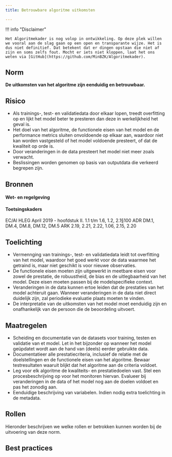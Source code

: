 ```yaml
---
title: Betrouwbare algoritme uitkomsten

---
```


!!! info "Disclaimer"

    Het Algoritmekader is nog volop in ontwikkeling. Op deze plek willen we vooral aan de slag gaan op een open en transparante wijze. Het is dus niet definitief. Dat betekent dat er dingen opstaan die niet af zijn en soms zelfs fout. Mocht er iets niet kloppen, laat het ons weten via [GitHub](https://github.com/MinBZK/Algoritmekader).


## Norm
**De uitkomsten van het algoritme zijn eenduidig en betrouwbaar.**

## Risico
- Als trainings-, test- en validatiedata door elkaar lopen, treedt overfitting op en lijkt het model beter te presteren dan deze in werkelijkheid het geval is.
- Het doel van het algoritme, de functionele eisen van het model en de performance metrics sluiten onvoldoende op elkaar aan, waardoor niet kan worden vastgesteld of het model voldoende presteert, of dat de kwaliteit op orde is. 
- Door veranderingen in de data presteert het model niet meer zoals verwacht.
- Beslissingen worden genomen op basis van outputdata die verkeerd begrepen zijn.

## Bronnen

#### Wet- en regelgeving

#### Toetsingskaders
EC/AI HLEG April 2019 - hoofdstuk II. 1.1 t/m 1.6, 1.2, 2.1§100
ADR DM.1, DM.4, DM.8, DM.12, DM.5
ARK 2.19, 2.21, 2.22, 1.06, 2.15, 2.20

## Toelichting
- Vermennging van trainings-, test- en validatiedata leidt tot overfitting van het model, waardoor het goed werkt voor de data waarmee het getraind is, maar niet geschikt is voor nieuwe observaties.
- De functionele eisen moeten zijn uitgewerkt in meetbare eisen voor zowel de prestatie, de robuustheid, de bias en de uitlegbaarheid van het model. Deze eisen moeten passen bij de modelspecifieke context.
- Veranderingen in de data kunnen ertoe leiden dat de prestaties van het model achteruit gaan. Wanneer veranderingen in de data niet direct duidelijk zijn, zal periodieke evaluatie plaats moeten te vinden.
- De interpretatie van de uitkomsten van het model moet eenduidig zijn en onafhankelijk van de persoon die de beoordeling uitvoert.

## Maatregelen
- Scheiding en documentatie van de datasets voor training, testen en validatie van et model. Let in het bijzonder op wanneer het model geüpdatet wordt aan de hand van (deels) eerder gebruikte data. 
- Documentatieer alle prestatiecriteria, inclusief de relatie met de doelstellingen en de functionele eisen van het algoritme. Bewaar testresultaten waaruit blijkt dat het algoritme aan de criteria voldoet.
- Leg voor elk algoritme de kwaliteits- en prestatiedoelen vast. Stel een procesbeschrijving op voor het monitoren hiervan. Evalueer bij veranderingen in de data of het model nog aan de doelen voldoet en pas het zonodig aan.
- Eenduidige beschrijving van variabelen. Indien nodig extra toelichting in de metadata.

## Rollen
Hieronder beschrijven we welke rollen er betrokken kunnen worden bij de uitvoering van deze norm. 


## Best practices
